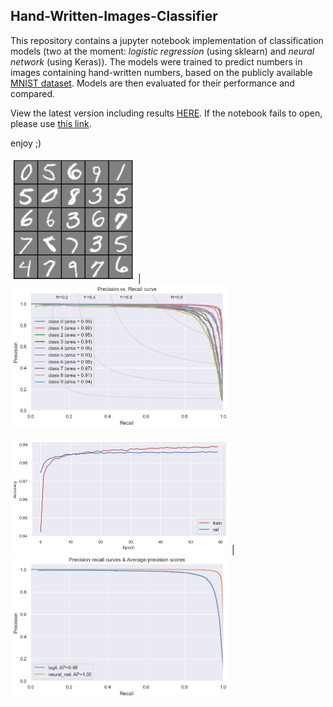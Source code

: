 ## Hand-Written-Images-Classifier
This repository contains a jupyter notebook implementation of classification models (two at the moment: _logistic regression_ (using sklearn) and _neural network_ (using Keras)). 
The models were trained to predict numbers in images containing hand-written numbers, based on the publicly available [MNIST dataset](http://yann.lecun.com/exdb/mnist/). 
Models are then evaluated for their performance and compared. 

View the latest version including results [HERE](https://github.com/ErezWasserman/hand-written-images-classifier/blob/master/Evaluate%20classification%20methods%20for%20hand-written%20digits%20identifiers.ipynb).
If the notebook fails to open, please use [this link](https://nbviewer.jupyter.org/github/ErezWasserman/hand-written-images-classifier/blob/master/Evaluate%20classification%20methods%20for%20hand-written%20digits%20identifiers.ipynb?flush_cache=true).

enjoy ;)


<img src="https://github.com/ErezWasserman/hand-written-images-classifier/blob/master/imgs/rand_imgs.png" width="200"> | <img src="https://github.com/ErezWasserman/hand-written-images-classifier/blob/master/imgs/P-R_curve.png" width="350" >

<img src="https://github.com/ErezWasserman/hand-written-images-classifier/blob/master/imgs/accuracy_across_training_epochs.png" width="350"> | <img src="https://github.com/ErezWasserman/hand-written-images-classifier/blob/master/imgs/P-R_curve_logic_vs_nn.png" width="350" >
